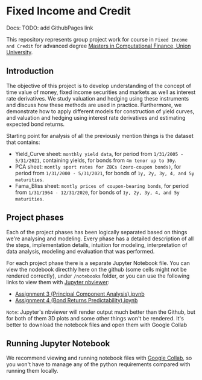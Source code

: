 # Fixed Income and Credit

Docs: TODO: add GithubPages link

This repository represents group project work for course in `Fixed Income and Credit` for advanced degree [Masters in Computational Finance, Union University](http://mcf.raf.edu.rs/).

## Introduction

The objective of this project is to develop understanding of the concept of time value of money, fixed income securities and markets as well as interest rate derivatives.
We study valuation and hedging using these instruments and discuss how these methods are used in practice. Furthermore, we demonstrate how to
apply different models for construction of yield curves, and valuation and hedging using interest rate derivatives and estimating expected bond returns.

Starting point for analysis of all the previously mention things is the dataset that contains:
- Yield_Curve sheet: `monthly yield data`, for period from `1/31/2005 - 5/31/2021`, containing yields, for bonds from `4m tenor up to 30y`.
- PCA sheet: `montly sport rates for ZBCs (zero-coupon bonds)`, for period from `1/31/2000 - 5/31/2021`, for bonds of `1y, 2y, 3y, 4, and 5y maturities`.
- Fama_Bliss sheet: `montly prices of coupon-bearing bonds`, for period from `1/31/1964 - 12/31/2020`, for bonds of `1y, 2y, 3y, 4, and 5y maturities`.


## Project phases

Each of the project phases has been logically separated based on things we're analysing and modeling. Every phase has a detailed description of all the steps,
implementation details, intuition for modeling, interpretation of data analysis, modeling and evaluation that was performed.

For each project phase there is a separate Jupyter Notebook file. You can view the nodebook directhly here on the github (some cells might not be rendered correctly), under `/notebooks` folder,
or you can use the following links to view them with [Jupyter nbviewer](https://nbviewer.jupyter.org/):
- [Assignment 3 (Principal Component Analysis).ipynb](https://nbviewer.jupyter.org/github/mcf-long-short/fixed-income-and-credit/blob/main/notebooks/Assignment%203%20%28Principal%20Component%20Analysis%29.ipynb)
- [Assignment 4 (Bond Returns Predictability).ipynb](https://nbviewer.jupyter.org/github/mcf-long-short/fixed-income-and-credit/blob/main/notebooks/Assignment%204%20%28Bond%20Returns%20Predictability%29.ipynb)

`Note`: Jupyter's nbviewer will render output much better than the Github, but for both of them 3D plots and some other things won't be rendered. It's better to download the notebook
files and open them with Google Collab

## Running Jupyter Notebook
We recommend viewing and running notebook files with [Google Collab](https://colab.research.google.com/notebooks/intro.ipynb?utm_source=scs-index),
so you won't have to manage any of the python requirements compared with running them locally. 
